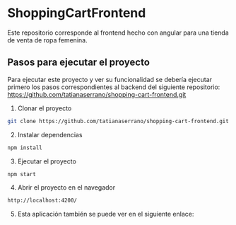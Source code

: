 # ShoppingCartFrontend

Este repositorio corresponde al frontend hecho con angular para una tienda de venta de ropa femenina.

## Pasos para ejecutar el proyecto
Para ejecutar este proyecto y ver su funcionalidad se debería ejecutar primero los pasos correspondientes al backend del siguiente repositorio: https://github.com/tatianaserrano/shopping-cart-frontend.git

1. Clonar el proyecto
```sh
git clone https://github.com/tatianaserrano/shopping-cart-frontend.git
```
2. Instalar dependencias
```sh
npm install
```
3. Ejecutar el proyecto
```sh
npm start
```
4. Abrir el proyecto en el navegador
```sh
http://localhost:4200/
```
5. Esta aplicación también se puede ver en el siguiente enlace: 
